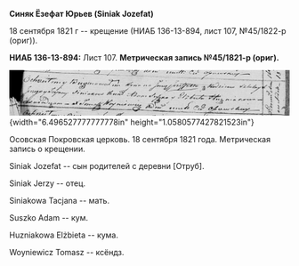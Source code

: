 **Синяк Ёзефат Юрьев (Siniak Jozefat)**

18 сентября 1821 г -- крещение (НИАБ 136-13-894, лист 107, №45/1822-р
(ориг)).

**НИАБ 136-13-894:** Лист 107. **Метрическая запись №45/1821-р (ориг).**

![](./media/ec23c1ca78fd5c52e31997710f35e258353aed59.png){width="6.496527777777778in"
height="1.0580577427821523in"}

Осовская Покровская церковь. 18 сентября 1821 года. Метрическая запись о
крещении.

Siniak Jozefat -- сын родителей с деревни \[Отруб\].

Siniak Jerzy -- отец.

Siniakowa Tacjana -- мать.

Suszko Adam -- кум.

Huzniakowa Elżbieta -- кума.

Woyniewicz Tomasz -- ксёндз.
